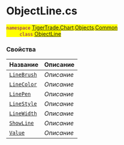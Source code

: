 
# ObjectLine.cs
<mark style="color:purple;">`namespace` [TigerTrade.Chart](../../../../TigerTrade.Chart.md).[Objects](../../../../TigerTrade.Chart/Objects.md).[Common](../../../../TigerTrade.Chart/Objects/Common.md)  
&nbsp;&nbsp;&nbsp;&nbsp;&nbsp;&nbsp;&nbsp;&nbsp;&nbsp;`class` [ObjectLine](../ObjectLine.cs.md)

### Свойства
| Название | Описание |
| --- | --- |
| [`LineBrush`](./Свойства/LineBrush.md) | *Описание* |
| [`LineColor`](./Свойства/LineColor.md) | *Описание* |
| [`LinePen`](./Свойства/LinePen.md) | *Описание* |
| [`LineStyle`](./Свойства/LineStyle.md) | *Описание* |
| [`LineWidth`](./Свойства/LineWidth.md) | *Описание* |
| [`ShowLine`](./Свойства/ShowLine.md) | *Описание* |
| [`Value`](./Свойства/Value.md) | *Описание* |
